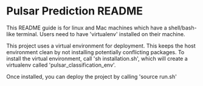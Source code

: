 # Pulsar Prediction README

This README guide is for linux and Mac machines which have a shell/bash-like terminal. Users need to have 'virtualenv' installed on their machine.

This project uses a virtual environment for deployment. This keeps the host environment clean by not installing potentially conflicting packages. To install the virtual environment, call 'sh installation.sh', which will create a virtualenv called 'pulsar_classification_env'.

Once installed, you can deploy the project by calling 'source run.sh'

